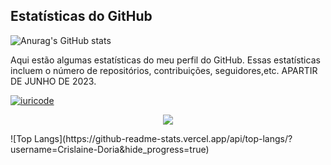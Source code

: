 <!-- Inclua o título ou uma descrição para as estatísticas -->
## Estatísticas do GitHub
<!-- Substitua "Crislaine-Doria" pelo seu nome de usuário do GitHub -->
![Anurag's GitHub stats](https://github-readme-stats.vercel.app/api?username=Crislaine-Doria&show_icons=true&theme=radical)
<!-- Adicione uma breve descrição ou informações adicionais -->
Aqui estão algumas estatísticas do meu perfil do GitHub. Essas estatísticas incluem o número de repositórios, contribuições, seguidores,etc.
APARTIR DE JUNHO DE 2023.
<!-- Adicione uma breve descrição ou informações adicionais -->
[![iuricode](https://github-readme-stats.vercel.app/api/top-langs/?username=Crislaine-Doria&hide=html&layout=compact&theme=highcontrast)](https://github.com/anuraghazra/github-readme-stats)
<p align="center">
  <a href="https://skillicons.dev">
    <img src="https://skillicons.dev/icons?i=git,mysql,dart,flutter" />
  </a>
</p>
![Top Langs](https://github-readme-stats.vercel.app/api/top-langs/?username=Crislaine-Doria&hide_progress=true)
